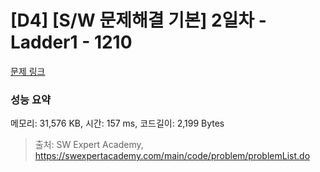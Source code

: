 # [D4] [S/W 문제해결 기본] 2일차 - Ladder1 - 1210 

[문제 링크](https://swexpertacademy.com/main/code/problem/problemDetail.do?contestProbId=AV14ABYKADACFAYh) 

### 성능 요약

메모리: 31,576 KB, 시간: 157 ms, 코드길이: 2,199 Bytes



> 출처: SW Expert Academy, https://swexpertacademy.com/main/code/problem/problemList.do